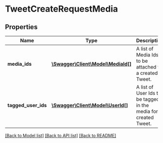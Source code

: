 # TweetCreateRequestMedia

## Properties
Name | Type | Description | Notes
------------ | ------------- | ------------- | -------------
**media_ids** | [**\Swagger\Client\Model\MediaId[]**](MediaId.md) | A list of Media Ids to be attached to a created Tweet. | 
**tagged_user_ids** | [**\Swagger\Client\Model\UserId[]**](UserId.md) | A list of User Ids to be tagged in the media for created Tweet. | [optional] 

[[Back to Model list]](../../README.md#documentation-for-models) [[Back to API list]](../../README.md#documentation-for-api-endpoints) [[Back to README]](../../README.md)

